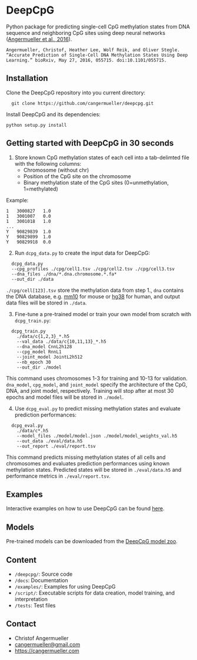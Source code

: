 # DeepCpG

Python package for predicting single-cell CpG methylation states from DNA sequence and neighboring CpG sites using deep neural networks ([Angermueller et al., 2016](http://biorxiv.org/content/early/2016/05/27/055715)).

```
Angermueller, Christof, Heather Lee, Wolf Reik, and Oliver Stegle. “Accurate Prediction of Single-Cell DNA Methylation States Using Deep Learning.” bioRxiv, May 27, 2016, 055715. doi:10.1101/055715.
```


## Installation

Clone the DeepCpG repository into you current directory:

```
  git clone https://github.com/cangermueller/deepcpg.git
```

Install DeepCpG and its dependencies:

```
python setup.py install
```


## Getting started with DeepCpG in 30 seconds

1. Store known CpG methylation states of each cell into a tab-delimted file with the following columns:
   * Chromosome (without chr)
   * Position of the CpG site on the chromosome
   * Binary methylation state of the CpG sites (0=unmethylation, 1=methylated)

  Example:

  ```
  1   3000827   1.0
  1   3001007   0.0
  1   3001018   1.0
  ...
  Y   90829839  1.0
  Y   90829899  1.0
  Y   90829918  0.0
  ```


2. Run `dcpg_data.py` to create the input data for DeepCpG:

```
  dcpg_data.py
  --cpg_profiles ./cpg/cell1.tsv ./cpg/cell2.tsv ./cpg/cell3.tsv
  --dna_files ./dna/*.dna.chromosome.*.fa*
  --out_dir ./data
```

`./cpg/cell[123].tsv` store the methylation data from step 1., `dna` contains the DNA database, e.g. [mm10](http://ftp.ensembl.org/pub/release-85/fasta/mus_musculus/dna/) for mouse or [hg38](http://ftp.ensembl.org/pub/release-86/fasta/homo_sapiens/dna/) for human, and output data files will be stored in `./data`.

3. Fine-tune a pre-trained model or train your own model from scratch with `dcpg_train.py`:

```
  dcpg_train.py
    ./data/c{1,2,3}_*.h5
    --val_data ./data/c{10,11,13}_*.h5
    --dna_model CnnL2h128
    --cpg_model RnnL1
    --joint_model JointL2h512
    --nb_epoch 30
    --out_dir ./model
```

This command uses chromosomes 1-3 for training and 10-13 for validation. `dna_model`, `cpg_model`, and `joint_model` specify the architecture of the CpG, DNA, and joint model, respectively. Training will stop after at most 30 epochs and model files will be stored in `./model`.

4. Use `dcpg_eval.py` to predict missing methylation states and evaluate prediction performances:

```
  dcpg_eval.py
    ./data/c*.h5
    --model_files ./model/model.json ./model/model_weights_val.h5
    --out_data ./eval/data.h5
    --out_report ./eval/report.tsv
```

This command predicts missing methylation states of all cells and chromosomes and evaluates prediction performances using known methylation states. Predicted states will be stored in `./eval/data.h5` and performance metrics in `./eval/report.tsv`.



## Examples

Interactive examples on how to use DeepCpG can be found [here](./examples/README.md).



## Models

Pre-trained models can be downloaded from the [DeepCpG model zoo](docs/models.md).



## Content
* `/deepcpg/`: Source code
* `/docs`: Documentation
* `/examples/`: Examples for using DeepCpG
* `/script/`: Executable scripts for data creation, model training, and interpretation
* `/tests`: Test files



## Contact
* Christof Angermueller
* cangermueller@gmail.com
* https://cangermueller.com
